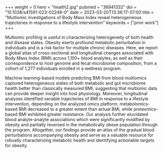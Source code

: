 +++
weight = 0
hero = "health2.jpg"
pubmed = "36941332"
doi = "10.1038/s41591-023-02248-0"
date = 2023-03-20T13:36:17-07:00
title = "Multiomic investigations of Body Mass Index reveal heterogeneous trajectories in response to a lifestyle intervention"
keywords = ["prior work"]
+++

Multiomic profiling is useful in characterizing heterogeneity of both health and disease
states. Obesity exerts profound metabolic perturbation in individuals and is a risk
factor for multiple chronic diseases. Here, we report a global atlas of cross-sectional
and longitudinal changes associated with Body Mass Index (BMI) across 1,100+ blood
analytes, as well as their correspondence to host genome and fecal microbiome
composition, from a cohort of 1,277 individuals enrolled in a wellness program.

Machine
learning-based models predicting BMI from blood multiomics captured heterogeneous states
of both metabolic and gut microbiome health better than classically measured BMI,
suggesting that multiomic data can provide deeper insight into host physiology.
Moreover, longitudinal analyses identified variable trajectories of BMI in response to a
lifestyle intervention, depending on the analyzed omics platform; metabolomics-based BMI
decreased to a greater extent than actual BMI, while proteomics-based BMI exhibited
greater resistance. Our analysis further elucidated blood analyte-analyte associations
which were significantly modified by obesity and partially reversed in the metabolically
obese population through the program. Altogether, our findings provide an atlas of the
gradual blood perturbations accompanying obesity and serve as a valuable resource for
robustly characterizing metabolic health and identifying actionable targets for obesity.
